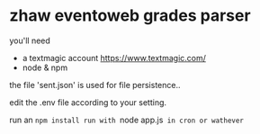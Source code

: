 # zhaw eventoweb grades parser

you'll need

 * a textmagic account https://www.textmagic.com/
 * node & npm


the file 'sent.json' is used for file persistence..

edit the .env file according to your setting.

run an `npm install
run with `node app.js` in cron or wathever`
